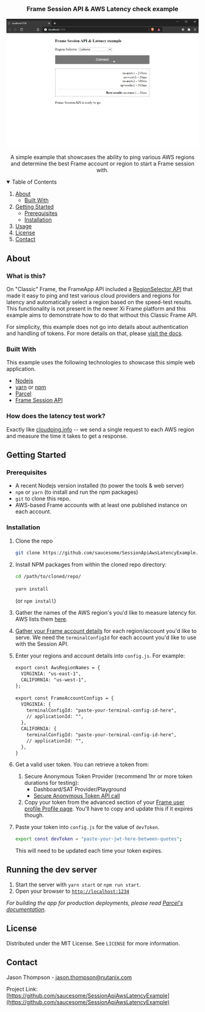 <!-- PROJECT LOGO -->
<br />
<p align="center">

  <h3 align="center">Frame Session API & AWS Latency check example</h3>
  <img src="images/screenshot.png" alt="Screenshot">
  <p align="center">
    A simple example that showcases the ability to ping various AWS regions and determine the best Frame account or region to start a Frame session with.
  </p>
</p>

<!-- TABLE OF CONTENTS -->
<details open="open">
  <summary>Table of Contents</summary>
  <ol>
    <li>
      <a href="#about">About</a>
      <ul>
        <li><a href="#built-with">Built With</a></li>
      </ul>
    </li>
    <li>
      <a href="#getting-started">Getting Started</a>
      <ul>
        <li><a href="#prerequisites">Prerequisites</a></li>
        <li><a href="#installation">Installation</a></li>
      </ul>
    </li>
    <li><a href="#usage">Usage</a></li>
    <li><a href="#license">License</a></li>
    <li><a href="#contact">Contact</a></li>
  </ol>
</details>

<!-- ABOUT THE PROJECT -->

## About

### What is this?
On "Classic" Frame, the FrameApp API included a [RegionSelector API](https://developer.fra.me/docs/application-api#regionselector) that made it easy to ping and test various cloud providers and regions for latency and automatically select a region based on the speed-test results. This functionality is not present in the newer Xi Frame platform and this example aims to demonstrate how to do that without this Classic Frame API.

For simplicity, this example does not go into details about authentication and handling of tokens. For more details on that, please [visit the docs](https://docs.frame.nutanix.com/frame-apis/session-api.html#obtain-session-api-authentication-tokens).

### Built With

This example uses the following technologies to showcase this simple web application.

- [Nodejs](https://nodejs.org)
- [yarn](https://classic.yarnpkg.com/en/) or [npm](https://www.npmjs.com/)
- [Parcel](https://parceljs.org/)
- [Frame Session API](https://docs.frame.nutanix.com/frame-apis/session-api.html)

### How does the latency test work?

Exactly like [cloudping.info](https://www.cloudping.info/) -- we send a single request to each AWS region and measure the time it takes to get a response. 

<!-- GETTING STARTED -->

## Getting Started

### Prerequisites

- A recent Nodejs version installed (to power the tools & web server)
- `npm` or `yarn` (to install and run the npm packages)
- `git` to clone this repo.
- AWS-based Frame accounts with at least one published instance on each account.

### Installation

1. Clone the repo
   ```sh
   git clone https://github.com/saucesome/SessionApiAwsLatencyExample.git
   ```
2. Install NPM packages from within the cloned repo directory:
   ```sh
   cd /path/to/cloned/repo/
   
   yarn install
   ```
    (or `npm install`)

3. Gather the names of the AWS region's you'd like to measure latency for. AWS lists them [here](https://docs.aws.amazon.com/AWSEC2/latest/UserGuide/using-regions-availability-zones.html#concepts-regions).
4. [Gather your Frame account details](https://docs.frame.nutanix.com/frame-apis/session-api.html#required-session-api-components) for each region/account you'd like to serve. We need the `terminalConfigId` for each account you'd like to use with the Session API.
5. Enter your regions and account details into `config.js`. For example:
   ```JS
   export const AwsRegionNames = {
     VIRGINIA: "us-east-1",
     CALIFORNIA: "us-west-1",
   };

   export const FrameAccountConfigs = {
     VIRGINIA: {
       terminalConfigId: "paste-your-terminal-config-id-here",
       // applicationId: "",
     },
     CALIFORNIA: {
       terminalConfigId: "paste-your-terminal-config-id-here",
       // applicationId: "",
     },
   }
   ```
6. Get a valid user token. You can retrieve a token from:
   1. Secure Anonymous Token Provider (recommend 1hr or more token durations for testing):
      - Dashboard/SAT Provider/Playground
      - [Secure Anonymous Token API call](https://docs.frame.nutanix.com/frame-apis/sat-api.html#generating-secure-anonymous-tokens)
   2. Copy your token from the advanced section of your [Frame user profile Profile page](https://console.nutanix.com/profile/advanced). You'll have to copy and update this if it expires though.
7. Paste your token into `config.js` for the value of `devToken`.
   ```sh
   export const devToken = "paste-your-jwt-here-between-quotes";
   ```
   This will need to be updated each time your token expires.

<!-- USAGE EXAMPLES -->

## Running the dev server

1. Start the server with `yarn start` or `npm run start`.
2. Open your browser to [`http://localhost:1234`](http://localhost:1234)

_For building the app for production deployments, please read [Parcel's documentation](https://parceljs.org/cli.html#build)._

<!-- LICENSE -->

## License

Distributed under the MIT License. See `LICENSE` for more information.

<!-- CONTACT -->

## Contact

Jason Thompson - jason.thompson@nutanix.com

Project Link: [https://github.com/saucesome/SessionApiAwsLatencyExample](https://github.com/saucesome/SessionApiAwsLatencyExample)
